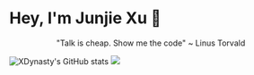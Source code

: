 # Hey, I'm Junjie Xu 🐉

<div align="center">"Talk is cheap. Show me the code" ~ Linus Torvald</div>

![XDynasty's GitHub stats](https://github-readme-stats.vercel.app/api?username=xdynasty&count_private=true&show_icons=true&theme=cobalt)
![](https://media1.tenor.com/images/5a22184deef81fb772283cf09ef51182/tenor.gif?itemid=5635033)
